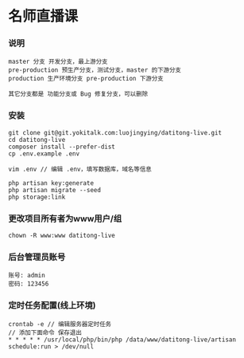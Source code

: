 # 名师直播课

### 说明
```
master 分支 开发分支，最上游分支
pre-production 预生产分支，测试分支，master 的下游分支
production 生产环境分支 pre-production 下游分支

其它分支都是 功能分支或 Bug 修复分支，可以删除
```

### 安装
```
git clone git@git.yokitalk.com:luojingying/datitong-live.git
cd datitong-live
composer install --prefer-dist
cp .env.example .env

vim .env // 编辑 .env，填写数据库，域名等信息

php artisan key:generate
php artisan migrate --seed
php storage:link
```

### 更改项目所有者为www用户/组
```
chown -R www:www datitong-live
```

### 后台管理员账号
```
账号: admin
密码: 123456
```

### 定时任务配置(线上环境)
```
crontab -e // 编辑服务器定时任务
// 添加下面命令 保存退出
* * * * * /usr/local/php/bin/php /data/www/datitong-live/artisan schedule:run > /dev/null
```

